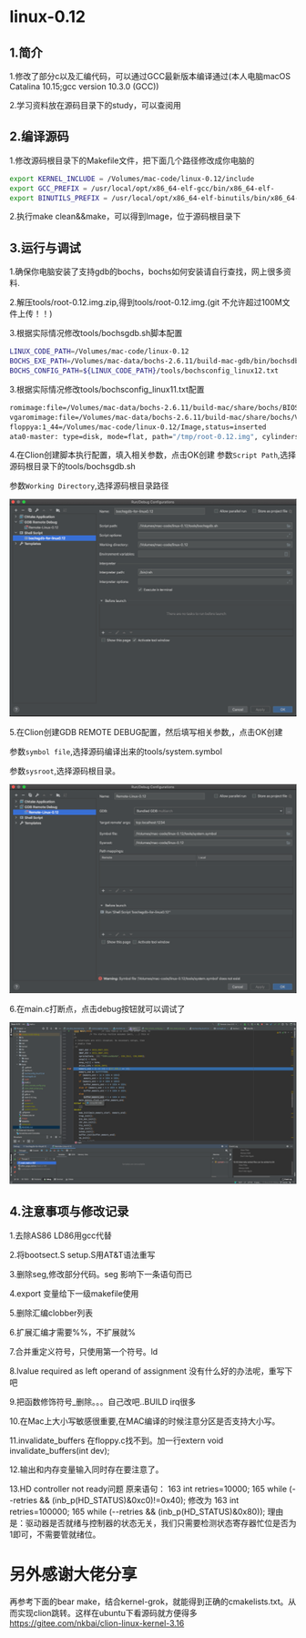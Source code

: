 # linux-0.12

##  1.简介

1.修改了部分c以及汇编代码，可以通过GCC最新版本编译通过(本人电脑macOS Catalina 10.15;gcc version 10.3.0 (GCC))

2.学习资料放在源码目录下的study，可以查阅用

##  2.编译源码

1.修改源码根目录下的Makefile文件，把下面几个路径修改成你电脑的

```bash
export KERNEL_INCLUDE = /Volumes/mac-code/linux-0.12/include
export GCC_PREFIX = /usr/local/opt/x86_64-elf-gcc/bin/x86_64-elf-
export BINUTILS_PREFIX = /usr/local/opt/x86_64-elf-binutils/bin/x86_64-elf-
```

2.执行make clean&&make，可以得到Image，位于源码根目录下

##  3.运行与调试

1.确保你电脑安装了支持gdb的bochs，bochs如何安装请自行查找，网上很多资料.

2.解压tools/root-0.12.img.zip,得到tools/root-0.12.img.(git 不允许超过100M文件上传！！)

3.根据实际情况修改tools/bochsgdb.sh脚本配置


```bash
LINUX_CODE_PATH=/Volumes/mac-code/linux-0.12
BOCHS_EXE_PATH=/Volumes/mac-data/bochs-2.6.11/build-mac-gdb/bin/bochsdbg
BOCHS_CONFIG_PATH=${LINUX_CODE_PATH}/tools/bochsconfig_linux12.txt
```
3.根据实际情况修改tools/bochsconfig_linux11.txt配置

```bash
romimage:file=/Volumes/mac-data/bochs-2.6.11/build-mac/share/bochs/BIOS-bochs-latest
vgaromimage:file=/Volumes/mac-data/bochs-2.6.11/build-mac/share/bochs/VGABIOS-lgpl-latest
floppya:1_44=/Volumes/mac-code/linux-0.12/Image,status=inserted
ata0-master: type=disk, mode=flat, path="/tmp/root-0.12.img", cylinders=410, heads=16, spt=38
```

4.在Clion创建脚本执行配置，填入相关参数，点击OK创建
参数`Script Path`,选择源码根目录下的tools/bochsgdb.sh

参数`Working Directory`,选择源码根目录路径

![Image](https://github.com/galis/linux-0.12/blob/master/tools/clion_shell_script.png)

5.在Clion创建GDB REMOTE DEBUG配置，然后填写相关参数,，点击OK创建

参数`symbol file`,选择源码编译出来的tools/system.symbol

参数`sysroot`,选择源码根目录。

![Image](https://github.com/galis/linux-0.12/blob/master/tools/clion_remote_config.png)

6.在main.c打断点，点击debug按钮就可以调试了

![Image](https://github.com/galis/linux-0.12/blob/master/tools/clion_debug.png)

##  4.注意事项与修改记录

1.去除AS86 LD86用gcc代替

2.将bootsect.S setup.S用AT&T语法重写

3.删除seg,修改部分代码。seg 影响下一条语句而已

4.export 变量给下一级makefile使用

5.删除汇编clobber列表

6.扩展汇编才需要%%，不扩展就%

7.合并重定义符号，只使用第一个符号。ld

8.lvalue required as left operand of assignment 没有什么好的办法呢，重写下吧

9.把函数修饰符号_删除。。。自己改吧..BUILD irq很多

10.在Mac上大小写敏感很重要,在MAC编译的时候注意分区是否支持大小写。

11.invalidate_buffers 在floppy.c找不到。加一行extern void invalidate_buffers(int dev);

12.输出和内存变量输入同时存在要注意了。

13.HD controller not ready问题
原来语句：
163 int retries=10000;
165 while (--retries && (inb_p(HD_STATUS)&0xc0)!=0x40);
修改为
163 int retries=100000;
165 while (--retries && (inb_p(HD_STATUS)&0x80));
理由是：驱动器是否就绪与控制器的状态无关，我们只需要检测状态寄存器忙位是否为1即可，不需要管就绪位。
# 另外感谢大佬分享
再参考下面的bear make，结合kernel-grok，就能得到正确的cmakelists.txt。从而实现clion跳转。这样在ubuntu下看源码就方便得多
https://gitee.com/nkbai/clion-linux-kernel-3.16
